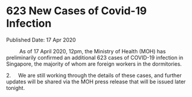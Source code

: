 <html>
    <meta http-equiv="Content-Type" content="text/html; charset=utf-8"/>
    <meta charset="utf-8"/>
    <title>623 New Cases of Covid-19 Infection</title>
    <body><h1>623 New Cases of Covid-19 Infection</h1>
    <p>Published Date: 17 Apr 2020</p> <p>&nbsp; &nbsp; &nbsp; &nbsp; &nbsp;As of 17 April 2020, 12pm, the Ministry of Health (MOH) has preliminarily confirmed an additional 623 cases of COVID-19 infection in Singapore, the majority of whom are foreign workers in the dormitories.</p><p>2.&nbsp; &nbsp; &nbsp;We are still working through the details of these cases, and further updates will be shared via the MOH press release that will be issued later tonight.</p><p>&nbsp;</p> <p>&nbsp;</p> <p><div id="ftn2"> <p>&nbsp;</p> </div> </p></body>
</html>